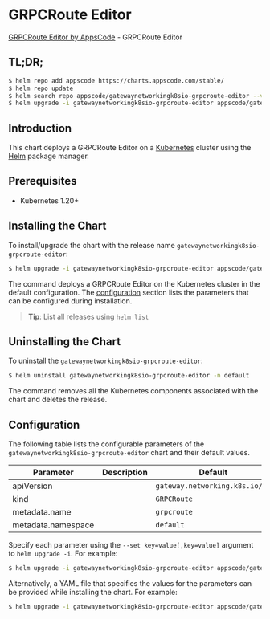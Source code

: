 # GRPCRoute Editor

[GRPCRoute Editor by AppsCode](https://appscode.com) - GRPCRoute Editor

## TL;DR;

```bash
$ helm repo add appscode https://charts.appscode.com/stable/
$ helm repo update
$ helm search repo appscode/gatewaynetworkingk8sio-grpcroute-editor --version=v0.19.0
$ helm upgrade -i gatewaynetworkingk8sio-grpcroute-editor appscode/gatewaynetworkingk8sio-grpcroute-editor -n default --create-namespace --version=v0.19.0
```

## Introduction

This chart deploys a GRPCRoute Editor on a [Kubernetes](http://kubernetes.io) cluster using the [Helm](https://helm.sh) package manager.

## Prerequisites

- Kubernetes 1.20+

## Installing the Chart

To install/upgrade the chart with the release name `gatewaynetworkingk8sio-grpcroute-editor`:

```bash
$ helm upgrade -i gatewaynetworkingk8sio-grpcroute-editor appscode/gatewaynetworkingk8sio-grpcroute-editor -n default --create-namespace --version=v0.19.0
```

The command deploys a GRPCRoute Editor on the Kubernetes cluster in the default configuration. The [configuration](#configuration) section lists the parameters that can be configured during installation.

> **Tip**: List all releases using `helm list`

## Uninstalling the Chart

To uninstall the `gatewaynetworkingk8sio-grpcroute-editor`:

```bash
$ helm uninstall gatewaynetworkingk8sio-grpcroute-editor -n default
```

The command removes all the Kubernetes components associated with the chart and deletes the release.

## Configuration

The following table lists the configurable parameters of the `gatewaynetworkingk8sio-grpcroute-editor` chart and their default values.

|     Parameter      | Description |                  Default                  |
|--------------------|-------------|-------------------------------------------|
| apiVersion         |             | <code>gateway.networking.k8s.io/v1</code> |
| kind               |             | <code>GRPCRoute</code>                    |
| metadata.name      |             | <code>grpcroute</code>                    |
| metadata.namespace |             | <code>default</code>                      |


Specify each parameter using the `--set key=value[,key=value]` argument to `helm upgrade -i`. For example:

```bash
$ helm upgrade -i gatewaynetworkingk8sio-grpcroute-editor appscode/gatewaynetworkingk8sio-grpcroute-editor -n default --create-namespace --version=v0.19.0 --set apiVersion=gateway.networking.k8s.io/v1
```

Alternatively, a YAML file that specifies the values for the parameters can be provided while
installing the chart. For example:

```bash
$ helm upgrade -i gatewaynetworkingk8sio-grpcroute-editor appscode/gatewaynetworkingk8sio-grpcroute-editor -n default --create-namespace --version=v0.19.0 --values values.yaml
```
